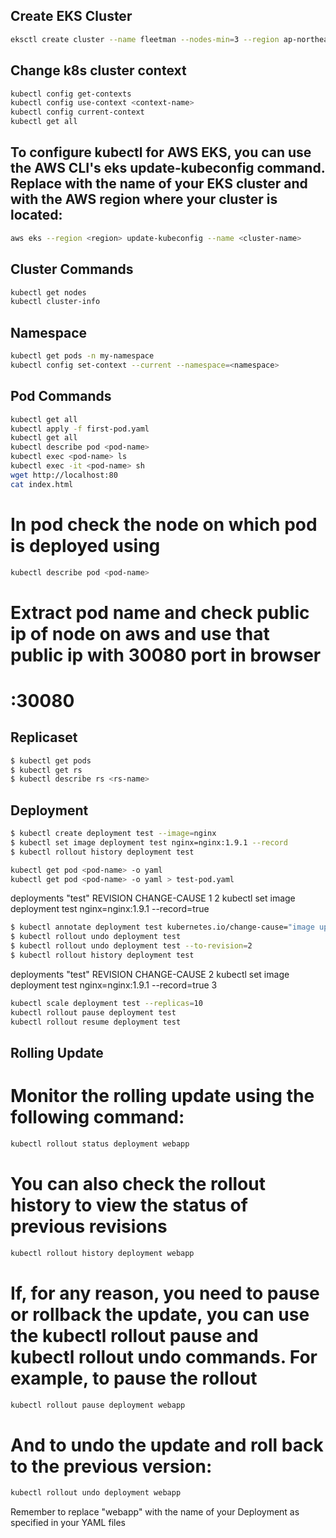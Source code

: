 ## Create EKS Cluster
```bash
eksctl create cluster --name fleetman --nodes-min=3 --region ap-northeast-2
```

## Change k8s cluster context
```bash
kubectl config get-contexts
kubectl config use-context <context-name>
kubectl config current-context
kubectl get all
```

## To configure kubectl for AWS EKS, you can use the AWS CLI's eks update-kubeconfig command. Replace <cluster-name> with the name of your EKS cluster and <region> with the AWS region where your cluster is located:
```bash
aws eks --region <region> update-kubeconfig --name <cluster-name>

```


## Cluster Commands
```bash
kubectl get nodes
kubectl cluster-info
```
## Namespace
```bash
kubectl get pods -n my-namespace
kubectl config set-context --current --namespace=<namespace>
```
## Pod Commands
```bash
kubectl get all
kubectl apply -f first-pod.yaml
kubectl get all
kubectl describe pod <pod-name>
kubectl exec <pod-name> ls
kubectl exec -it <pod-name> sh
wget http://localhost:80
cat index.html

```

# In pod check the node on which pod is deployed using
```bash
kubectl describe pod <pod-name>
```
# Extract pod name and check public ip of node on aws and use that public ip with 30080 port in browser
# <puclic-ip-of-node>:30080

## Replicaset
```bash
$ kubectl get pods
$ kubectl get rs
$ kubectl describe rs <rs-name>
```
## Deployment
```bash
$ kubectl create deployment test --image=nginx
$ kubectl set image deployment test nginx=nginx:1.9.1 --record
$ kubectl rollout history deployment test

kubectl get pod <pod-name> -o yaml
kubectl get pod <pod-name> -o yaml > test-pod.yaml
```
deployments "test"
REVISION  CHANGE-CAUSE
1         <none>
2         kubectl set image deployment test nginx=nginx:1.9.1 --record=true
```bash
$ kubectl annotate deployment test kubernetes.io/change-cause="image updated to 1.9.1"
$ kubectl rollout undo deployment test
$ kubectl rollout undo deployment test --to-revision=2
$ kubectl rollout history deployment test
```
deployments "test"
REVISION  CHANGE-CAUSE
2         kubectl set image deployment test nginx=nginx:1.9.1 --record=true
3         <none>
```bash
kubectl scale deployment test --replicas=10
kubectl rollout pause deployment test
kubectl rollout resume deployment test
```
## Rolling Update
# Monitor the rolling update using the following command:
```bash
kubectl rollout status deployment webapp
```

# You can also check the rollout history to view the status of previous revisions
```bash
kubectl rollout history deployment webapp
```

# If, for any reason, you need to pause or rollback the update, you can use the kubectl rollout pause and kubectl rollout undo commands. For example, to pause the rollout
```bash
kubectl rollout pause deployment webapp
```

# And to undo the update and roll back to the previous version:
```bash
kubectl rollout undo deployment webapp
```
Remember to replace "webapp" with the name of your Deployment as specified in your YAML files
